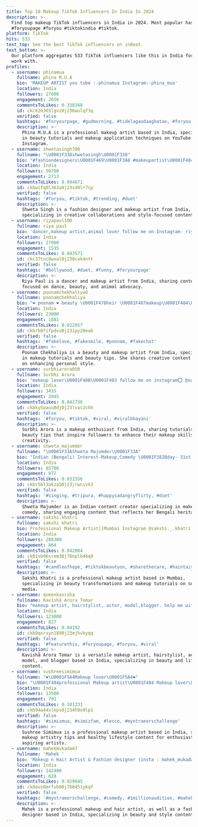 ```yaml
---
title: Top 10 Makeup TikTok Influencers In India In 2024
description: >-
  Find top makeup TikTok influencers in India in 2024. Most popular hashtags:
  #foryoupage #foryou #tiktokindia #tiktok.
platform: TikTok
hits: 533
text_top: See the best TikTok influencers on inBeat.
text_bottom: >-
  Our platform aggregates 533 TikTok influencers like this in India for you to
  work with.
profiles:
  - username: phinamua
    fullname: phina M.U.A
    bio: 'MAKEUP ARTIST you tube :-phinamua Instagram:-phina_mua'
    location: India
    followers: 27600
    engagement: 2656
    commentsToLikes: 0.338348
    id: ckck26365lgvz0j236wulqf3q
    verified: false
    hashtags: '#foryourpage, #gudmorning, #tidelagaodaaghatao, #foryou'
    description: >-
      Phina M.U.A is a professional makeup artist based in India, specializing
      in beauty tutorials and makeup application techniques on YouTube and
      Instagram.
  - username: shwetasingh700
    fullname: "\U0001F338shwetasingh\U0001F338"
    bio: "#fashiondesigners\U0001F469\U0001F3A8 #makeupartist\U0001F484 #duetwithshweta\U0001F338"
    location: India
    followers: 50700
    engagement: 2713
    commentsToLikes: 0.094871
    id: ckbwifq0l363a0j23s49lr7cp
    verified: false
    hashtags: '#foryou, #tiktok, #trending, #duet'
    description: >-
      Shweta Singh is a fashion designer and makeup artist from India,
      specializing in creative collaborations and style-focused content.
  - username: riyapaul100
    fullname: riya paul
    bio: 'dancer,makeup artist,animal lover follow me on Instagram- riyapaul100'
    location: India
    followers: 27000
    engagement: 1535
    commentsToLikes: 0.043571
    id: ckc37tnc8woal0j230cak4ntt
    verified: false
    hashtags: '#bollywood, #duet, #funny, #foryourpage'
    description: >-
      Riya Paul is a dancer and makeup artist from India, sharing content
      focused on dance, beauty, and animal advocacy.
  - username: poonamchekhaliya6
    fullname: poonamchekhaliya
    bio: "❤ poonam ❤ beauty \U0001F478heir \U0001F487makeup\U0001F484\U0001F60DArtist \U0001F60D\U0001F382 15 August \U0001F382"
    location: India
    followers: 23000
    engagement: 1881
    commentsToLikes: 0.022857
    id: ckbrb8fifpdvu0j23ipy20eab
    verified: false
    hashtags: '#fakelove, #fakesmile, #poonam, #fakechat'
    description: >-
      Poonam Chekhaliya is a beauty and makeup artist from India, specializing
      in makeup tutorials and beauty tips. She shares creative content focused
      on enhancing personal style.
  - username: surbhiarora050
    fullname: Surbhi Arora
    bio: "makeup lover\U0001F48B\U0001F483 follow me on instagram⭕ @subbieearora JAI GURU JI\U0001F64F\U0001F64F"
    location: India
    followers: 3435
    engagement: 2045
    commentsToLikes: 0.042736
    id: ckbky5wauu8dj0j23lvac2chh
    verified: false
    hashtags: '#foryou, #tiktok, #viral, #viralbhayani'
    description: >-
      Surbhi Arora is a makeup enthusiast from India, sharing tutorials and
      beauty tips that inspire followers to enhance their makeup skills and
      creativity.
  - username: shweta_majumder
    fullname: "\U0001F33AShweta Majumder\U0001F33A"
    bio: "Indian (Bengali) Interest-Makeup,Comedy \U0001F382Bday- 31st Oct\U0001F382"
    location: India
    followers: 85700
    engagement: 977
    commentsToLikes: 0.031556
    id: ckbr56l3akza50j23jrwnivk3
    verified: false
    hashtags: '#singing, #tripura, #happysadangryflirty, #duet'
    description: >-
      Shweta Majumder is an Indian content creator specializing in makeup and
      comedy, sharing engaging content that reflects her Bengali heritage.
  - username: sakshi.khatri
    fullname: sakshi khatri
    bio: Professional Makeup Artist||Mumbai Instagram @sakshi._.khatri
    location: India
    followers: 288300
    engagement: 864
    commentsToLikes: 0.042004
    id: ck81sb96srem30j78nplb46q9
    verified: false
    hashtags: '#candleofhope, #tiktokbeautyon, #sharethecare, #haintaiyaarhum'
    description: >-
      Sakshi Khatri is a professional makeup artist based in Mumbai,
      specializing in beauty transformations and makeup tutorials on social
      media.
  - username: queenkavisha
    fullname: Kavishå Arora Tomar
    bio: "makeup artist, hairstylist, actor, model,blogger. help me with the \U0001F496"
    location: India
    followers: 123000
    engagement: 827
    commentsToLikes: 0.04192
    id: ckb9qxrxyn1890j23mjhvbyqq
    verified: false
    hashtags: '#featurethis, #foryoupage, #foryou, #viral'
    description: >-
      Kavishå Arora Tomar is a versatile makeup artist, hairstylist, actor,
      model, and blogger based in India, specializing in beauty and lifestyle
      content.
  - username: sushreesimimua
    fullname: "❤\U0001F5A4Makeup lover\U0001F5A4❤"
    bio: "\U0001F484professional Makeup artist\U0001F484 Makeup lover\U0001F60D lil bit healthy 15May mine \U0001F382"
    location: India
    followers: 13500
    engagement: 791
    commentsToLikes: 0.101231
    id: ckb94a44xlkps0j234h9o9lp1
    verified: false
    hashtags: '#simizmua, #simizfam, #lecco, #myntraeorschallenge'
    description: >-
      Sushree Simimua is a professional makeup artist based in India, sharing
      makeup artistry tips and healthy lifestyle content for enthusiasts and
      aspiring artists.
  - username: mahekmukadam7
    fullname: 'Mahek '
    bio: 'Makeup n Hair Artist & Fashion designer (insta : mahek_mukadam)'
    location: India
    followers: 142400
    engagement: 628
    commentsToLikes: 0.029045
    id: ck9euz8mrfvb00j788451ykqf
    verified: false
    hashtags: '#myntraeorschallenge, #comedy, #1millionaudition, #mahekmukadamstudio'
    description: >-
      Mahek is a professional makeup and hair artist, as well as a fashion
      designer based in India, specializing in beauty and style content.
---
```


